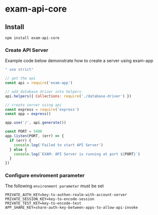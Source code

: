 # exam-api-core

## Install

`npm install exam-api-core`

### Create API Server

Example code below demonstrate how to create a server using exam-app

```javascript
" use strict"

// get the api
const api = require('exam-app')

// add database driver into helpers
api.helpers({ Collections: require('./database-driver') })

// create server using api
const express = require('express')
const app = express()

app.use('/', api.generate())

const PORT = 3400
app.listen(PORT, (err) => {
  if (err) {
    console.log('Failed to start API Server')
  } else {
    console.log(`EXAM: API Server is running at port ${PORT}`)
  }
})

```

### Configure enviroment parameter

The following `environment parameter` must be set

```
PRIVATE_AUTH_KEY=key-to-authen-realm-with-account-server
PRIVATE_SESSION_KEY=key-to-encode-session
PRIVATE_TEST_KEY=key-to-encode-test
APP_SHARE_KEY=share-auth-key-between-apps-to-allow-api-invoke
```
